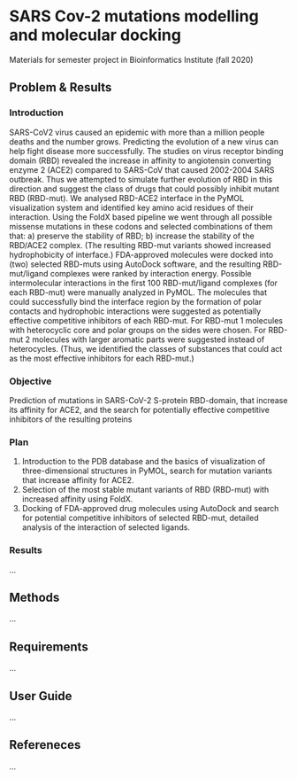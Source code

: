# SARS Cov-2 mutations modelling and molecular docking

Materials for semester project in Bioinformatics Institute (fall 2020)

## Problem & Results

### Introduction

SARS-CoV2 virus caused an epidemic with more than a million people deaths and the number grows. Predicting the evolution of a new virus can help fight disease more successfully. The studies on virus receptor binding domain (RBD) revealed the increase in affinity to angiotensin converting enzyme 2 (ACE2) compared to SARS-CoV that caused 2002-2004 SARS outbreak. Thus we attempted to simulate further evolution of RBD in this direction and suggest the class of drugs that could possibly inhibit mutant RBD (RBD-mut).
We analysed RBD-ACE2 interface in the PyMOL visualization system and identified key amino acid residues of their interaction. Using the FoldX based pipeline we went through all possible missense mutations in these codons and selected combinations of them that: a) preserve the stability of RBD; b) increase the stability of the RBD/ACE2 complex. (The resulting RBD-mut variants showed increased hydrophobicity of interface.)
FDA-approved molecules were docked into (two) selected RBD-muts using AutoDock software, and the resulting RBD-mut/ligand complexes were ranked by interaction energy. Possible intermolecular interactions in the first 100 RBD-mut/ligand complexes (for each RBD-mut) were manually analyzed in PyMOL. The molecules that could successfully bind the interface region by the formation of polar contacts and hydrophobic interactions were suggested as potentially effective competitive inhibitors of each RBD-mut. For RBD-mut 1 molecules with heterocyclic core and polar groups on the sides were chosen. For RBD-mut 2 molecules with larger aromatic parts were suggested instead of heterocycles. (Thus, we identified the classes of substances that could act as the most effective inhibitors for each RBD-mut.)

### Objective

Prediction of mutations in SARS-CoV-2 S-protein RBD-domain, that increase its affinity for ACE2, and the search for potentially effective competitive inhibitors of the resulting proteins

### Plan

1) Introduction to the PDB database and the basics of visualization of three-dimensional structures in PyMOL, search for mutation variants that increase affinity for ACE2.
2) Selection of the most stable mutant variants of RBD (RBD-mut) with increased affinity using FoldX.
3) Docking of FDA-approved drug molecules using AutoDock and search for potential competitive inhibitors of selected RBD-mut, detailed analysis of the interaction of selected ligands.

### Results

...


## Methods

...

## Requirements

...

## User Guide

...

## Refereneces

...
